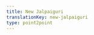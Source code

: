 ```yaml
---
title: New Jalpaiguri
translationKey: new-jalpaiguri
type: point2point
---
```












